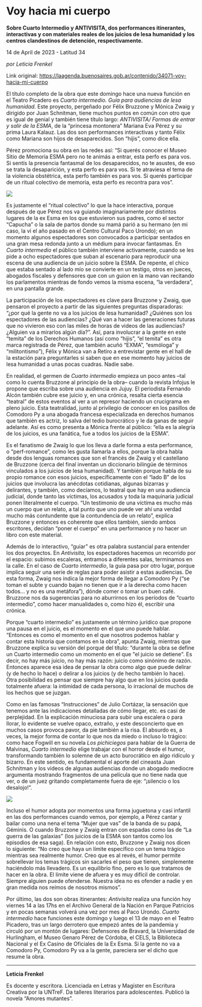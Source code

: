 # Voy hacia mi cuerpo

**Sobre Cuarto Intermedio y ANTIVISITA, dos performances itinerantes, interactivas y con materiales reales de los juicios de lesa humanidad y los centros clandestinos de detención, respectivamente.**

14 de April de 2023 - Latitud 34

_por Leticia Frenkel_

Link original: https://laagenda.buenosaires.gob.ar/contenido/34071-voy-hacia-mi-cuerpo



El título completo de la obra que este domingo hace una nueva función en el Teatro Picadero es *Cuarto intermedio. Guía para audiencias de lesa humanidad.* Este proyecto, pergeñado por Félix Bruzzone y Mónica Zwaig y dirigido por Juan Schnitman, tiene muchos puntos en común con otro que es igual de genial y también tiene título largo: *ANTIVISITA/ Formas de entrar y salir de la ESMA*, de la “princesa montonera” Mariana Eva Pérez y su prima Laura Kalauz. Las dos son performances interactivas y tanto Félix como Mariana son hijos de desaparecidos. Son “hijis”, como dice ella.




Pérez promociona su obra en las redes así: “Si querés conocer el Museo Sitio de Memoria ESMA pero no te animás a entrar, esta perfo es para vos. Si sentís la presencia fantasmal de los desaparecidos, no te asustes, de eso se trata la desaparición, y esta perfo es para vos. Si te atraviesa el tema de la violencia obstétrica, esta perfo también es para vos. Si querés participar de un ritual colectivo de memoria, esta perfo es recontra para vos”.




![](https://cdn.feater.me/files/images/1088039/1670a689-5324-431d-82a0-a5cf7c9a8d96.jpg)




Es justamente el “ritual colectivo” lo que la hace interactiva, porque después de que Pérez nos va guiando imaginariamente por distintos lugares de la ex Esma en los que estuvieron sus padres, como el sector “Capucha” o la sala de partos donde su mamá parió a su hermano (en mi caso, la vi el año pasado en el Centro Cultural Paco Urondo); en un momento algunos espectadores son convocados a participar sentados en una gran mesa redonda junto a un médium para invocar fantasmas. En *Cuarto intermedio* el público también interviene activamente, cuando se les pide a ocho espectadores que suban al escenario para reproducir una escena de una audiencia de un juicio sobre la ESMA. De repente, el chico que estaba sentado al lado mío se convierte en un testigo, otros en jueces, abogados fiscales y defensores que con un guion en la mano van recitando los parlamentos mientras de fondo vemos la misma escena, “la verdadera”, en una pantalla grande.




La participación de los espectadores es clave para Bruzzone y Zwaig, que pensaron el proyecto a partir de las siguientes preguntas disparadoras: “¿por qué la gente no va a los juicios de lesa humanidad? ¿Quiénes son los espectadores de las audiencias? ¿Qué van a hacer las generaciones futuras que no vivieron eso con las miles de horas de videos de las audiencias? ¿Alguien va a mirarlos algún día?”. Así, para involucrar a la gente en este “temita” de los Derechos Humanos (así como “hijis”, “el temita” es otra marca registrada de Pérez, que también acuñó “EXMA”, “esmóloga” y “militontismo”), Félix y Mónica van a Retiro a entrevistar gente en el hall de la estación para preguntarles si saben que en ese momento hay juicios de lesa humanidad a unas pocas cuadras. Nadie sabe.




En realidad, el germen de *Cuarto intermedio* empieza un poco antes –tal como lo cuenta Bruzzone al principio de la obra– cuando la revista Infojus le propone que escriba sobre una audiencia en Jujuy. El periodista Fernando Alcón también cubre ese juicio y, en una crónica, resalta cierta esencia “teatral” de estos eventos al ver a un represor haciendo un crucigrama en pleno juicio. Esta teatralidad, junto al privilegio de conocer en los pasillos de Comodoro Py a una abogada francesa especializada en derechos humanos que también es actriz, lo salva del tedio burocrático y le da ganas de seguir adelante. Así es como presenta a Mónica frente al público: “ella es la alegría de los juicios, es una fanática, fue a todos los juicios de la ESMA”.




Es el fanatismo de Zwaig lo que los lleva a darle forma a esta performance, o “perf-romance”, como les gusta llamarla a ellos, porque la obra habla desde dos lenguas romances que son el francés de Zwaig y el castellano de Bruzzone (cerca del final inventan un diccionario bilingüe de términos vinculados a los juicios de lesa humanidad). Y también porque habla de su propio romance con esos juicios, específicamente con el “lado B” de los juicios que involucra las anécdotas cotidianas, algunas bizarras y delirantes, y también, como decíamos, lo teatral que hay en una audiencia judicial, donde tanto las víctimas, los acusados y toda la maquinaria judicial ponen literalmente el cuerpo. “Un testimonio de una víctima es mucho más un cuerpo que un relato, a tal punto que uno puede ver ahí una verdad mucho más contundente que la contundencia de un relato”, explica Bruzzone y entonces es coherente que ellos también, siendo ambos escritores, decidan “poner el cuerpo” en una performance y no hacer un libro con este material.




Además de lo interactivo, “guiar” es otra palabra sustancial para entender los dos proyectos. En *Antivisita*, los espectadores hacemos un recorrido por el espacio: subimos escaleras, entramos a diferentes salas, terminamos en la calle. En el caso de *Cuarto intermedio*, la guía pasa por otro lugar, porque implica seguir una serie de reglas para poder asistir a estas audiencias. De esta forma, Zwaig nos indica la mejor forma de llegar a Comodoro Py (“se toman el subte y cuando bajan no tienen que ir a la derecha como hacen todos… y no es una metáfora”), dónde comer o tomar un buen café. Bruzzone nos da sugerencias para no aburrirnos en los períodos de “cuarto intermedio”, como hacer manualidades o, como hizo él, escribir una crónica.




Porque “cuarto intermedio” es justamente un término jurídico que propone una pausa en el juicio, es el momento en el que uno puede hablar. “Entonces es como el momento en el que nosotros podemos hablar y contar esta historia que contamos en la obra”, apunta Zwaig, mientras que Bruzzone explica su versión del porqué del título: “durante la obra se define un Cuarto intermedio como un momento en el que "el juicio se detiene". Es decir, no hay más juicio, no hay más razón: juicio como sinónimo de razón. Entonces aparece esa idea de pensar la obra como algo que puede delirar (y de hecho lo hace) o delirar a los juicios (y de hecho también lo hace). Otra posibilidad es pensar que siempre hay algo que en los juicios queda totalmente afuera: la intimidad de cada persona, lo irracional de muchos de los hechos que se juzgan.




Como en las famosas “Instrucciones” de Julio Cortázar, la sensación que tenemos ante las indicaciones detalladas de cómo llegar, etc. es casi de perplejidad. En la explicación minuciosa para subir una escalera o para llorar, lo evidente se vuelve opaco, extraño, y este desconcierto que en muchos casos provoca pavor, da pie también a la risa. El absurdo es, a veces, la mejor forma de contar lo que nos da miedo o incluso lo trágico: como hace Fogwill en su novela *Los pichiciegos* para hablar de la Guerra de Malvinas, *Cuarto intermedio* elige trabajar con el horror desde el humor, transformando también lo solemne de un acto burocrático en algo ridículo y bizarro. En este sentido, es fundamental el aporte del cineasta Juan Schnitman y los videos de algunas audiencias donde un abogado mediocre argumenta mostrando fragmentos de una película que no tiene nada que ver, o de un juez gritando completamente fuera de eje: “¡silencio o los desalojo!”.




![](https://cdn.feater.me/files/images/1094188/03f084db-9827-402d-b8e8-951f0b57d05c.jpg)




Incluso el humor adopta por momentos una forma juguetona y casi infantil en las dos performances cuando vemos, por ejemplo, a Pérez cantar y bailar como una nena el tema “Mujer que vas” de la banda de su papá, Géminis. O cuando Bruzzone y Zwaig entran con espadas como las de “La guerra de las galaxias” (los juicios de la ESMA son tantos como los episodios de esa saga). En relación con esto, Bruzzone y Zwaig nos dicen lo siguiente: “No creo que haya un límite específico con un tema trágico mientras sea realmente humor. Creo que es al revés, el humor permite sobrellevar los temas trágicos sin sacarles el peso que tienen, simplemente haciéndolo más llevadero. Es un equilibrio fino, pero es lo que tratamos de hacer en la obra. El límite viene de afuera y es muy difícil de controlar. Siempre alguien puede ofenderse. Nuestra idea no es ofender a nadie y en gran medida nos reímos de nosotros mismos”.




Por último, las dos son obras itinerantes: *Antivisita* realiza una función hoy viernes 14 a las 17hs en el Archivo General de la Nación en Parque Patricios y en pocas semanas volverá una vez por mes al Paco Urondo. *Cuarto intermedio* hace funciones este domingo y luego el 13 de mayo en el Teatro Picadero, tras un largo derrotero que empezó antes de la pandemia y circuló por un montón de lugares: Defensores de Bravard, la Universidad de Hurlingham, el Museo Genaro Pérez de Córdoba, el CELS, la Biblioteca Nacional y el Ex Casino de Oficiales de la Ex Esma. Si la gente no va a Comodoro Py, Comodoro Py va a la gente, pareciera ser el dicho que resume la obra.




---




**Leticia Frenkel**




Es docente y escritora. Licenciada en Letras y Magíster en Escritura Creativa por la UNTreF. Da talleres literarios para adolescentes. Publicó la novela “Amores mutantes”.



